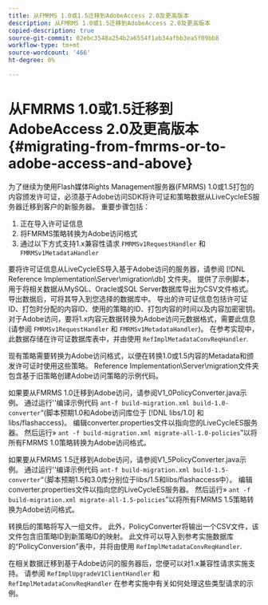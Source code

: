 ```yaml
---
title: 从FMRMS 1.0或1.5迁移到AdobeAccess 2.0及更高版本
description: 从FMRMS 1.0或1.5迁移到AdobeAccess 2.0及更高版本
copied-description: true
source-git-commit: 02ebc3548a254b2a6554f1ab34afbb3ea5f09bb8
workflow-type: tm+mt
source-wordcount: '466'
ht-degree: 0%

---
```


# 从FMRMS 1.0或1.5迁移到AdobeAccess 2.0及更高版本 {#migrating-from-fmrms-or-to-adobe-access-and-above}

为了继续为使用Flash媒体Rights Management服务器(FMRMS) 1.0或1.5打包的内容颁发许可证，必须基于Adobe访问SDK将许可证和策略数据从LiveCycleES服务器迁移到客户的新服务器。 重要步骤包括：

1. 正在导入许可证信息
1. 将FMRMS策略转换为Adobe访问格式
1. 通过以下方式支持1.x兼容性请求 `FMRMSv1RequestHandler` 和 `FMRMSv1MetadataHandler`

要将许可证信息从LiveCycleES导入基于Adobe访问的服务器，请参阅 [!DNL Reference Implementation\Server\migration\db] 文件夹。 提供了示例脚本，用于将相关数据从MySQL、Oracle或SQL Server数据库导出为CSV文件格式。 导出数据后，可将其导入到您选择的数据库中。 导出的许可证信息包括许可证ID、打包时分配的内容ID、使用的策略的ID、打包内容的时间以及内容加密密钥。 对于Adobe访问，要将1.x内容元数据转换为Adobe访问元数据格式，需要此信息(请参阅 `FMRMSv1RequestHandler` 和 `FMRMSv1MetadataHandler`)。 在参考实现中，此数据存储在许可证数据库表中，并由使用 `RefImplMetadataConvReqHandler`.

现有策略需要转换为Adobe访问格式，以便在转换1.0或1.5内容的Metadata和颁发许可证时使用这些策略。 Reference Implementation\Server\migration文件夹包含基于旧策略创建Adobe访问策略的示例代码。

如果要从FMRMS 1.0迁移到Adobe访问，请参阅V1_0PolicyConverter.java示例。 通过运行&#39;&#39;编译示例代码 `ant-f build-migration.xml build-1.0-converter`“(脚本预期1.0和Adobe访问库位于 [!DNL libs/1.0] 和libs/flashaccess)。 编辑converter.properties文件以指向您的LiveCycleES服务器。 然后运行» `ant -f build-migration.xml migrate-all-1.0-policies`”以将所有FMRMS 1.0策略转换为Adobe访问格式。

如果要从FMRMS 1.5迁移到Adobe访问，请参阅V1_5PolicyConverter.java示例。 通过运行&#39;&#39;编译示例代码 `ant-f build-migration.xml build-1.5-converter`“（脚本预期1.5和3.0库分别位于libs/1.5和libs/flashaccess中）。 编辑converter.properties文件以指向您的LiveCycleES服务器。 然后运行» `ant -f build-migration.xml migrate-all-1.5-policies`”以将所有FMRMS 1.5策略转换为Adobe访问格式。

转换后的策略将写入一组文件。 此外，PolicyConverter将输出一个CSV文件，该文件包含旧策略ID到新策略ID的映射。 此文件可以导入到参考实施数据库的“PolicyConversion”表中，并将由使用 `RefImplMetadataConvReqHandler`.

在相关数据迁移到基于Adobe访问的服务器后，您便可以对1.x兼容性请求实施支持。 请参阅 `RefImplUpgradeV1ClientHandler` 和 `RefImplMetadataConvReqHandler` 在参考实施中有关如何处理这些类型请求的示例。
